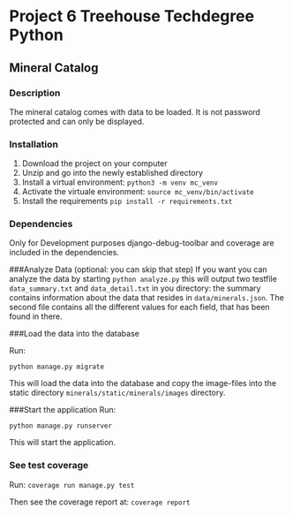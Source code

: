 # Project 6 Treehouse Techdegree Python
## Mineral Catalog
### Description
The mineral catalog comes with data to be loaded.
It is not password protected and can only be displayed.

### Installation
1. Download the project on your computer
2. Unzip and go into the newly established directory
3. Install a virtual environment:
    `python3 -m venv mc_venv`
4. Activate the virtuale environment:
    `source mc_venv/bin/activate`
5. Install the requirements
    `pip install -r requirements.txt`

### Dependencies
Only for Development purposes django-debug-toolbar and coverage are included
in the dependencies.

###Analyze Data (optional: you can skip that step)
If you want you can analyze the data by starting
`python analyze.py` this will output two
testfile `data_summary.txt` and `data_detail.txt`
in you directory: the summary contains information about the data
that resides in `data/minerals.json`. The second file contains all the
different values for each field, that has been found in there.

###Load the data into the database

Run:
```
python manage.py migrate
```
This will load the data into the database and copy the image-files
into the static directory `minerals/static/minerals/images` directory.

###Start the application
Run:
```
python manage.py runserver
```
This will start the application.

### See test coverage
Run:
`coverage run manage.py test`

Then see the coverage report at:
`coverage report`

